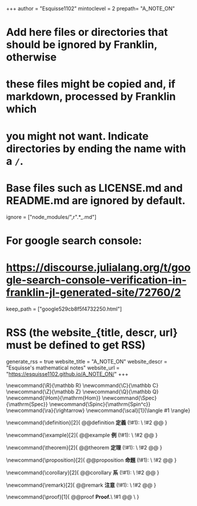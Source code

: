 <!--
Add here global page variables to use throughout your website.
-->
+++
author = "Esquisse1102"
mintoclevel = 2
prepath= "A_NOTE_ON"

# Add here files or directories that should be ignored by Franklin, otherwise
# these files might be copied and, if markdown, processed by Franklin which
# you might not want. Indicate directories by ending the name with a `/`.
# Base files such as LICENSE.md and README.md are ignored by default.
ignore = ["node_modules/",r".*_.md"]

# For google search console:
# https://discourse.julialang.org/t/google-search-console-verification-in-franklin-jl-generated-site/72760/2
keep_path = ["google529cb8f5f4732250.html"]

# RSS (the website_{title, descr, url} must be defined to get RSS)
generate_rss = true
website_title = "A_NOTE_ON"
website_descr = "Esquisse's mathematical notes"
website_url   = "https://esquisse1102.github.io/A_NOTE_ON/"
+++

<!--
Add here global latex commands to use throughout your pages.
-->
\newcommand{\R}{\mathbb R}
\newcommand{\C}{\mathbb C}
\newcommand{\Z}{\mathbb Z}
\newcommand{\Q}{\mathbb Q}
\newcommand{\Hom}{\mathrm{Hom}}
\newcommand{\Spec}{\mathrm{Spec}}
\newcommand{\Spinc}{\mathrm{Spin^c}}
\newcommand{\ra}{\rightarrow}
\newcommand{\scal}[1]{\langle #1 \rangle}


<!-- 定理環境 -->
\newcommand{\definition}[2]{
@@definition **定義** (!#1): \\
!#2
@@
}

\newcommand{\example}[2]{
@@example **例** (!#1): \\
!#2
@@
}

\newcommand{\theorem}[2]{
@@theorem **定理** (!#1): \\
!#2
@@
}

\newcommand{\proposition}[2]{
@@proposition **命題** (!#1): \\
!#2
@@
}

\newcommand{\corollary}[2]{
@@corollary **系** (!#1): \\
!#2
@@
}


\newcommand{\remark}[2]{
@@remark **注意** (!#1): \\
!#2
@@
}

\newcommand{\proof}[1]{
@@proof **Proof.**\\ 
!#1
@@
\\ 
}


